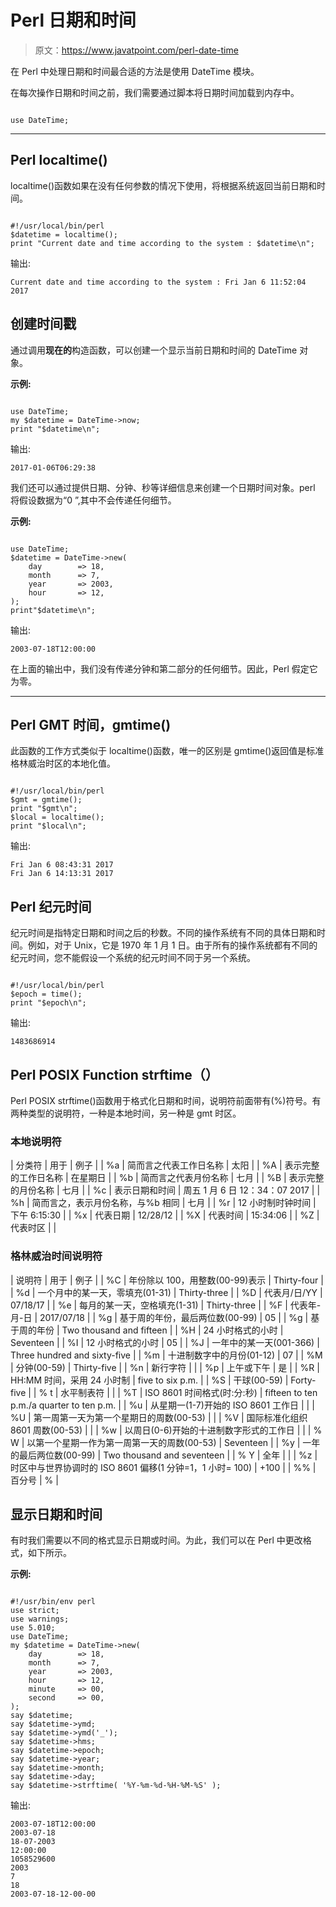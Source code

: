 # Perl 日期和时间

> 原文：<https://www.javatpoint.com/perl-date-time>

在 Perl 中处理日期和时间最合适的方法是使用 DateTime 模块。

在每次操作日期和时间之前，我们需要通过脚本将日期时间加载到内存中。

```

use DateTime;

```

* * *

## Perl localtime()

localtime()函数如果在没有任何参数的情况下使用，将根据系统返回当前日期和时间。

```

#!/usr/local/bin/perl
$datetime = localtime();
print "Current date and time according to the system : $datetime\n";

```

输出:

```
Current date and time according to the system : Fri Jan 6 11:52:04 2017

```

## 创建时间戳

通过调用**现在的**构造函数，可以创建一个显示当前日期和时间的 DateTime 对象。

**示例:**

```

use DateTime;
my $datetime = DateTime->now;
print "$datetime\n";

```

输出:

```
2017-01-06T06:29:38

```

我们还可以通过提供日期、分钟、秒等详细信息来创建一个日期时间对象。perl 将假设数据为“0 ”,其中不会传递任何细节。

**示例:**

```

use DateTime;
$datetime = DateTime->new(
    day        => 18,
    month      => 7,
    year       => 2003,
    hour       => 12,
);
print"$datetime\n";

```

输出:

```
2003-07-18T12:00:00

```

在上面的输出中，我们没有传递分钟和第二部分的任何细节。因此，Perl 假定它为零。

* * *

## Perl GMT 时间，gmtime()

此函数的工作方式类似于 localtime()函数，唯一的区别是 gmtime()返回值是标准格林威治时区的本地化值。

```

#!/usr/local/bin/perl
$gmt = gmtime();
print "$gmt\n";
$local = localtime();
print "$local\n";

```

输出:

```
Fri Jan 6 08:43:31 2017
Fri Jan 6 14:13:31 2017

```

## Perl 纪元时间

纪元时间是指特定日期和时间之后的秒数。不同的操作系统有不同的具体日期和时间。例如，对于 Unix，它是 1970 年 1 月 1 日。由于所有的操作系统都有不同的纪元时间，您不能假设一个系统的纪元时间不同于另一个系统。

```

#!/usr/local/bin/perl
$epoch = time();
print "$epoch\n";

```

输出:

```
1483686914

```

## Perl POSIX Function strftime（）

Perl POSIX strftime()函数用于格式化日期和时间，说明符前面带有(%)符号。有两种类型的说明符，一种是本地时间，另一种是 gmt 时区。

### 本地说明符

| 分类符 | 用于 | 例子 |
| %a | 简而言之代表工作日名称 | 太阳 |
| %A | 表示完整的工作日名称 | 在星期日 |
| %b | 简而言之代表月份名称 | 七月 |
| %B | 表示完整的月份名称 | 七月 |
| %c | 表示日期和时间 | 周五 1 月 6 日 12：34：07 2017 |
| %h | 简而言之，表示月份名称，与%b 相同 | 七月 |
| %r | 12 小时制时钟时间 | 下午 6:15:30 |
| %x | 代表日期 | 12/28/12 |
| %X | 代表时间 | 15:34:06 |
| %Z | 代表时区 |  |

### 格林威治时间说明符

| 说明符 | 用于 | 例子 |
| %C | 年份除以 100，用整数(00-99)表示 | Thirty-four |
| %d | 一个月中的某一天，零填充(01-31) | Thirty-three |
| %D | 代表月/日/YY | 07/18/17 |
| %e | 每月的某一天，空格填充(1-31) | Thirty-three |
| %F | 代表年-月-日 | 2017/07/18 |
| %g | 基于周的年份，最后两位数(00-99) | 05 |
| %g | 基于周的年份 | Two thousand and fifteen |
| %H | 24 小时格式的小时 | Seventeen |
| %I | 12 小时格式的小时 | 05 |
| %J | 一年中的某一天(001-366) | Three hundred and sixty-five |
| %m | 十进制数字中的月份(01-12) | 07 |
| %M | 分钟(00-59) | Thirty-five |
| %n | 新行字符 |  |
| %p | 上午或下午 | 是 |
| %R | HH:MM 时间，采用 24 小时制 | five to six p.m. |
| %S | 干球(00-59) | Forty-five |
| % t | 水平制表符 |  |
| %T | ISO 8601 时间格式(时:分:秒) | fifteen to ten p.m./a quarter to ten p.m. |
| %u | 从星期一(1-7)开始的 ISO 8601 工作日 |  |
| %U | 第一周第一天为第一个星期日的周数(00-53) |  |
| %V | 国际标准化组织 8601 周数(00-53) |  |
| %w | 以周日(0-6)开始的十进制数字形式的工作日 |  |
| % W | 以第一个星期一作为第一周第一天的周数(00-53) | Seventeen |
| %y | 一年的最后两位数(00-99) | Two thousand and seventeen |
| % Y | 全年 |  |
| %z | 时区中与世界协调时的 ISO 8601 偏移(1 分钟=1，1 小时= 100) | +100 |
| %% | 百分号 | % |

## 显示日期和时间

有时我们需要以不同的格式显示日期或时间。为此，我们可以在 Perl 中更改格式，如下所示。

**示例:**

```

#!/usr/bin/env perl
use strict;
use warnings;
use 5.010;
use DateTime;
my $datetime = DateTime->new(
    day        => 18,
    month      => 7,
    year       => 2003,
    hour       => 12,
    minute     => 00,
    second     => 00,
);
say $datetime;
say $datetime->ymd;
say $datetime->ymd('_');
say $datetime->hms;
say $datetime->epoch;
say $datetime->year;
say $datetime->month;
say $datetime->day;
say $datetime->strftime( '%Y-%m-%d-%H-%M-%S' );

```

输出:

```
2003-07-18T12:00:00
2003-07-18
18-07-2003
12:00:00
1058529600
2003
7
18
2003-07-18-12-00-00

```